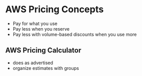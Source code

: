 # AWS Pricing Concepts
- Pay for what you use
- Pay less when you reserve
- Pay less with volume-based discounts when you use more


## AWS Pricing Calculator
- does as advertised
- organize estimates with groups